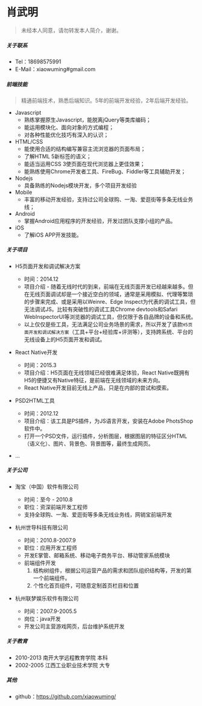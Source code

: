 # 肖武明
> 未经本人同意，请勿转发本人简介，谢谢。

##### 关于联系
* Tel：18698575991
* E-Mail：xiaowuming#gmail.com

##### 前端技能
> 精通前端技术，熟悉后端知识。5年的前端开发经验，2年后端开发经验。

* Javascript
	- 熟练掌握原生Javascript，能脱离jQuery等类库编码；
	- 能运用模块化、面向对象的方式编程；
	- 对各种性能优化技巧有深入的认识；
* HTML/CSS
	- 能使用合适的结构编写兼容主流浏览器的页面布局；
	- 了解HTML 5新标签的语义；
	- 能适当运用CSS 3使页面在现代浏览器上更佳效果；
	- 能熟练使用Chrome开发者工具、FireBug、Fiddler等工具辅助开发；
* Nodejs
	- 具备熟练的Nodejs模块开发，多个项目开发经验
* Mobile
	- 丰富的移动开发经验，支持过公司全球购、一淘、爱逛街等多条无线业务线；
* Android
	- 掌握Android应用程序的开发经验，开发过团队支撑小组的产品。
* iOS
	- 了解iOS APP开发技能。


##### 关于项目
* H5页面开发和调试解决方案
	* 时间：2014.12
	* 项目介绍 - 随着无线时代的到来，前端在无线页面开发已经越来越多。但在无线页面调试却是一个接近空白的领域，通常是采用模拟、代理等繁琐的步骤来完成、或是采用以Weinre、Edge Inspect为代表的调试工具，但无法调试JS。比较有突破性的调试工具Chrome devtools和Safari WebInspectorUI等浏览器的调试工具，但仅限于各自品牌的设备和系统。
	* 以上仅仅是些工具，无法满足公司业务场景的需求，所以开发了该款`H5页面开发和调试解决方案`（工具+平台+经验库+评测等），支持跨系统、平台的无线设备上的H5页面开发和调试。

* React Native开发
	* 时间：2015.3
	* 项目介绍：H5页面在无线领域已经很难满足体验，React Native既拥有H5的便捷又有Native特征，是前端在无线领域的未来方向。
	* React Native开发目前无线上产品，只是在内部的尝试和摸索。

* PSD2HTML工具
	* 时间：2012.12
	* 项目介绍：该工具是PS插件，为JS语言开发，安装在Adobe PhotsShop软件中。
	* 打开一个PSD文件，运行插件，分析图层，根据图层的特征区分HTML（语义化）、图片、背景色、背景图等，最终生成网页。

* ...

##### 关于公司
* 淘宝（中国）软件有限公司
	* 时间：至今 - 2010.8
	* 职位：资深前端开发工程师
	* 支持全球购、一淘、爱逛街等多条无线业务线，网销宝前端开发

* 杭州世导科技有限公司
	* 时间：2010.8-2007.9
	* 职位：应用开发工程师
	* 开发E掌管、邮箱系统、移动电子商务平台、移动管家系统模块
	* 前端组件开发
		1. 结构树组件，根据公司运营产品的需求和团队组织结构等，开发的第一个前端组件。
		2. 个性化首页组件，可随意定制首页栏目和位置

* 杭州联梦娱乐软件有限公司
	* 时间：2007.9-2005.5
	* 岗位：java开发
	* 开发公司主营游戏网页，后台维护系统开发

##### 关于教育
* 2010-2013 南开大学远程教育学院     本科
* 2002-2005 江西工业职业技术学院     大专


##### 其他
* github：<https://github.com/xiaowuming/>
		